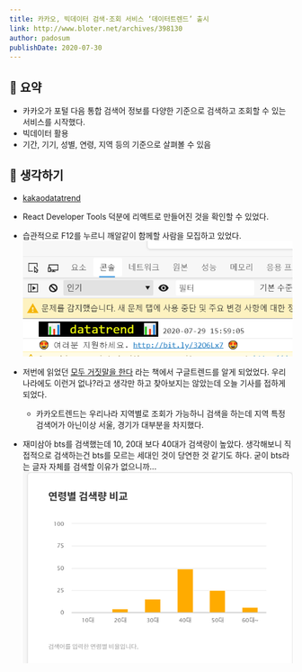 ```yaml
---
title: 카카오, 빅데이터 검색·조회 서비스 ‘데이터트렌드’ 출시
link: http://www.bloter.net/archives/398130
author: padosum
publishDate: 2020-07-30
---
```

## 📝 요약 

- 카카오가 포털 다음 통합 검색어 정보를 다양한 기준으로 검색하고 조회할 수 있는 서비스를 시작했다.  
- 빅데이터 활용  
- 기간, 기기, 성별, 연령, 지역 등의 기준으로 살펴볼 수 있음  

## 🤔 생각하기   

- [kakaodatatrend](https://datatrend.kakao.com/)  
- React Developer Tools 덕분에 리액트로 만들어진 것을 확인할 수 있었다.    
- 습관적으로 F12를 누르니 깨알같이 함께할 사람을 모집하고 있었다.  
    ![kakaodatatrend-careers](../../docs/img/kakaodatatrend.png)
- 저번에 읽었던 [모두 거짓말을 한다](https://books.google.co.kr/books/about/%EB%AA%A8%EB%91%90_%EA%B1%B0%EC%A7%93%EB%A7%90%EC%9D%84_%ED%95%9C%EB%8B%A4.html?id=pRBdDwAAQBAJ&printsec=frontcover&source=kp_read_button&redir_esc=y#v=onepage&q&f=false) 라는 책에서 구글트렌드를 알게 되었었다. 우리나라에도 이런거 없나?라고 생각만 하고 찾아보지는 않았는데 오늘 기사를 접하게 되었다.  
  - 카카오트렌드는 우리나라 지역별로 조회가 가능하니 검색을 하는데 지역 특정 검색어가 아닌이상 서울, 경기가 대부분을 차지했다.  

- 재미삼아 bts를 검색했는데 10, 20대 보다 40대가 검색량이 높았다. 생각해보니 직접적으로 검색하는건 bts를 모르는 세대인 것이 당연한 것 같기도 하다. 굳이 bts라는 글자 자체를 검색할 이유가 없으니까...
![kakaodatatrend-bts](../../docs/img/kakaodatatrend_bts.png)